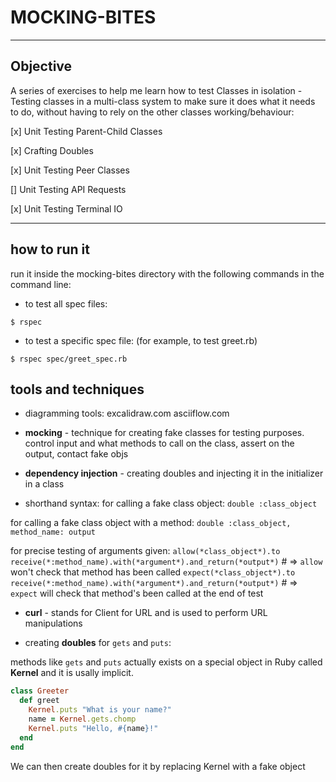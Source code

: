 # MOCKING-BITES

----

## Objective

A series of exercises to help me learn how to test Classes in isolation - Testing classes in a multi-class system to make sure it does what it needs to do, without having to rely on the other classes working/behaviour:

[x] Unit Testing Parent-Child Classes

<!-- Parent-child relationship classes is where there is a single class that looks after a list of other classes. -->

[x] Crafting Doubles

[x] Unit Testing Peer Classes

[] Unit Testing API Requests <!-- using RSpec doubles -->
<!-- an API is a way of allowing programs to request data from other programs -->

[x] Unit Testing Terminal IO
<!-- Testing inputs and outputs in terminal -->

----

## how to run it

run it inside the mocking-bites directory with the following commands in the command line:

- to test all spec files:

```shell
$ rspec

```

- to test a specific spec file: (for example, to test greet.rb)

```shell
$ rspec spec/greet_spec.rb

```

## tools and techniques

- diagramming tools: excalidraw.com asciiflow.com

- **mocking** - technique for creating fake classes for testing purposes.
control input and what methods to call on the class, assert on the output, contact fake objs

- **dependency injection** - creating doubles and injecting it in the initializer in a class

- shorthand syntax:
for calling a fake class object: `double :class_object`

for calling a fake class object with a method: `double :class_object, method_name: output`

for precise testing of arguments given: `allow(*class_object*).to receive(*:method_name).with(*argument*).and_return(*output*)`   # => `allow` won't check that method has been called
                                        `expect(*class_object*).to receive(*:method_name).with(*argument*).and_return(*output*)`  # => `expect` will check that method's been called at the end of test

- **curl**  - stands for Client for URL and is used to perform URL manipulations

- creating **doubles** for `gets` and `puts`:

methods like `gets` and `puts` actually exists on a special object in Ruby called **Kernel** and it is usally implicit.

```ruby
class Greeter
  def greet
    Kernel.puts "What is your name?"
    name = Kernel.gets.chomp
    Kernel.puts "Hello, #{name}!"
  end
end
```

We can then create doubles for it by replacing Kernel with a fake object

